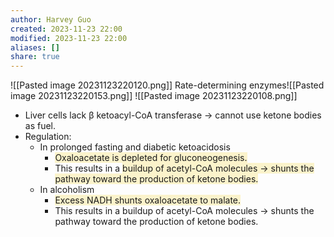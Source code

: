 ```yaml
---
author: Harvey Guo
created: 2023-11-23 22:00
modified: 2023-11-23 22:00
aliases: []
share: true
---
```

![[Pasted image 20231123220120.png]]
Rate-determining enzymes![[Pasted image 20231123220153.png]]
![[Pasted image 20231123220108.png]]
- Liver cells lack β ketoacyl-CoA transferase → cannot use ketone bodies as fuel.
- Regulation:
	- In prolonged fasting and diabetic ketoacidosis
		- <span style="background:rgba(240, 200, 0, 0.2)">Oxaloacetate is depleted for gluconeogenesis.</span>
		- This results in a <span style="background:rgba(240, 200, 0, 0.2)">buildup of acetyl-CoA molecules → shunts the pathway toward the production of ketone bodies.</span>
	- In alcoholism
		- <span style="background:rgba(240, 200, 0, 0.2)">Excess NADH shunts oxaloacetate to malate.</span>
		- This results in a buildup of acetyl-CoA molecules → shunts the pathway toward the production of ketone bodies.